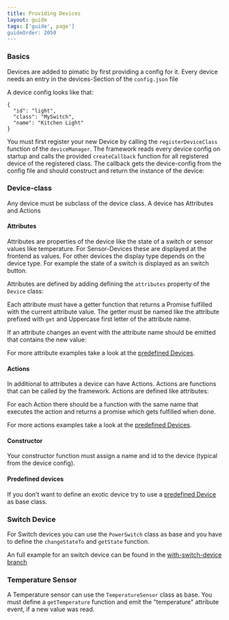 ```yaml
---
title: Providing Devices
layout: guide
tags: ['guide', page']
guideOrder: 2050
---
```


### Basics

Devices are added to pimatic by first providing a config for it. Every device needs an entry in the devices-Section 
of the `config.json` file

A device config looks like that:

    { 
      "id": "light",
      "class": "MySwitch",
      "name": "Kitchen Light"
    }

You must first register your new Device by calling the `registerDeviceClass` function of the `deviceManager`. The framework reads 
every device config on startup and calls the provided `createCallback` function for all registered device 
of the registered class. The callback gets the device-config from the config file and should construct and return
the instance of the device:

<script src="https://gist.github.com/sweetpi/9157350.js?file=providing-devices.coffee"></script>

### Device-class

Any device must be subclass of the device class. A device has Attributes and Actions

#### Attributes

Attributes are properties of the device like the state of a switch or sensor values like temperature. For 
Sensor-Devices these are displayed at the frontend as values. For other devices the display type depends on the device type.
For example the state of a switch is displayed as an switch button.

Attributes are defined by adding defining the `attributes` property of the `Device` class:

<script src="https://gist.github.com/sweetpi/9157350.js?file=attributes.coffee"></script>

Each attribute must have a getter function that returns a Promise fulfilled with the current attribute value. The getter must
be named like the attribute prefixed with `get` and Uppercase first letter of the attribute name. 

If an attribute changes an event with the attribute name should be emitted that contains the new value:

<script src="https://gist.github.com/sweetpi/9157350.js?file=attribute-emit.coffee "></script>

For more attribute examples take a look at the [predefined Devices](/docs/lib/devices.html).

#### Actions

In additional to attributes a device can have Actions. Actions are functions that can be called by the framework. Actions
are defined like attributes:

<script src="https://gist.github.com/sweetpi/9157350.js?file=actions.coffee"></script>

For each Action there should be a function with the same name that executes the action and returns a promise which gets 
fulfilled when done.

For more actions examples take a look at the [predefined Devices](/docs/lib/devices.html).

#### Constructor

Your constructor function must assign a name and id to the device (typical from the device config).

<script src="https://gist.github.com/sweetpi/9157350.js?file=device-constructor.coffee"></script>

#### Predefined devices

If you don't want to define an exotic device try to use a [predefined Device](/docs/lib/devices.html) as base class. 

### Switch Device

For Switch devices you can use the `PowerSwitch` class as base and you have to define the `changeStateTo` and `getState`
function.

<script src="https://gist.github.com/sweetpi/9157350.js?file=switch-device.coffee"></script>

An full example for an switch device can be found in the 
[with-switch-device branch](https://github.com/pimatic/pimatic-plugin-template/tree/with-switch-device)


### Temperature Sensor

A Temperature sensor can use the `TemperatureSensor` class as base. You must define a `getTemperature` function and emit the
"temperature" attribute event, if a new value was read.

<script src="https://gist.github.com/sweetpi/9157350.js?file=temperature-sensor.coffee"></script>